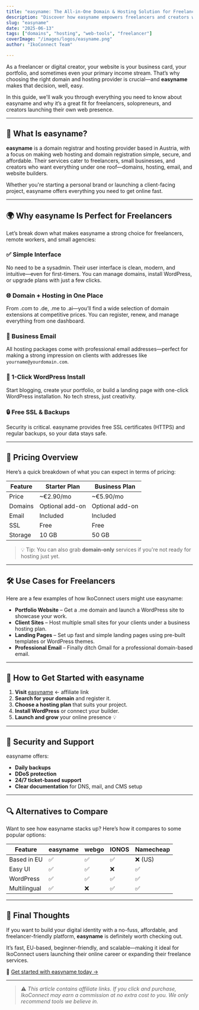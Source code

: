 ```yaml
---
title: "easyname: The All-in-One Domain & Hosting Solution for Freelancers"
description: "Discover how easyname empowers freelancers and creators with affordable domain registration, powerful hosting, and easy-to-use website tools—all in one place."
slug: "easyname"
date: "2025-06-13"
tags: ["domains", "hosting", "web-tools", "freelancer"]
coverImage: "/images/logos/easyname.png"
author: "IkoConnect Team"

---
```


As a freelancer or digital creator, your website is your business card, your portfolio, and sometimes even your primary income stream. That’s why choosing the right domain and hosting provider is crucial—and **easyname** makes that decision, well, easy.

In this guide, we'll walk you through everything you need to know about easyname and why it’s a great fit for freelancers, solopreneurs, and creators launching their own web presence.

---

## 🧠 What Is easyname?

**easyname** is a domain registrar and hosting provider based in Austria, with a focus on making web hosting and domain registration simple, secure, and affordable. Their services cater to freelancers, small businesses, and creators who want everything under one roof—domains, hosting, email, and website builders.

Whether you're starting a personal brand or launching a client-facing project, easyname offers everything you need to get online fast.

---

## 🌍 Why easyname Is Perfect for Freelancers

Let’s break down what makes easyname a strong choice for freelancers, remote workers, and small agencies:

### ✅ Simple Interface

No need to be a sysadmin. Their user interface is clean, modern, and intuitive—even for first-timers. You can manage domains, install WordPress, or upgrade plans with just a few clicks.

### 🌐 Domain + Hosting in One Place

From .com to .de, .me to .ai—you’ll find a wide selection of domain extensions at competitive prices. You can register, renew, and manage everything from one dashboard.

### 💼 Business Email

All hosting packages come with professional email addresses—perfect for making a strong impression on clients with addresses like `yourname@yourdomain.com`.

### 🚀 1-Click WordPress Install

Start blogging, create your portfolio, or build a landing page with one-click WordPress installation. No tech stress, just creativity.

### 🔒 Free SSL & Backups

Security is critical. easyname provides free SSL certificates (HTTPS) and regular backups, so your data stays safe.

---

## 💸 Pricing Overview

Here’s a quick breakdown of what you can expect in terms of pricing:

| Feature | Starter Plan | Business Plan |
|--------|--------------|----------------|
| Price | ~€2.90/mo | ~€5.90/mo |
| Domains | Optional add-on | Optional add-on |
| Email | Included | Included |
| SSL | Free | Free |
| Storage | 10 GB | 50 GB |

> 💡 Tip: You can also grab **domain-only** services if you're not ready for hosting just yet.

---

## 🛠️ Use Cases for Freelancers

Here are a few examples of how IkoConnect users might use easyname:

- **Portfolio Website** – Get a .me domain and launch a WordPress site to showcase your work.
- **Client Sites** – Host multiple small sites for your clients under a business hosting plan.
- **Landing Pages** – Set up fast and simple landing pages using pre-built templates or WordPress themes.
- **Professional Email** – Finally ditch Gmail for a professional domain-based email.

---

## 🔁 How to Get Started with easyname

1. **Visit** [easyname](https://tidd.ly/4e1H9iB) ← affiliate link  
2. **Search for your domain** and register it.
3. **Choose a hosting plan** that suits your project.
4. **Install WordPress** or connect your builder.
5. **Launch and grow** your online presence 💡

---

## 🔐 Security and Support

easyname offers:

- **Daily backups**
- **DDoS protection**
- **24/7 ticket-based support**
- **Clear documentation** for DNS, mail, and CMS setup

---

## 🔍 Alternatives to Compare

Want to see how easyname stacks up? Here’s how it compares to some popular options:

| Feature         | easyname | webgo | IONOS | Namecheap |
|----------------|----------|-------|--------|-----------|
| Based in EU    | ✅       | ✅    | ✅     | ❌ (US)    |
| Easy UI        | ✅       | ✅    | ❌     | ✅         |
| WordPress      | ✅       | ✅    | ✅     | ✅         |
| Multilingual   | ✅       | ❌    | ✅     | ✅         |

---

## 🤝 Final Thoughts

If you want to build your digital identity with a no-fuss, affordable, and freelancer-friendly platform, **easyname** is definitely worth checking out.

It’s fast, EU-based, beginner-friendly, and scalable—making it ideal for IkoConnect users launching their online career or expanding their freelance services.

🔗 [Get started with easyname today →](https://tidd.ly/4e1H9iB)

---

> ⚠️ *This article contains affiliate links. If you click and purchase, IkoConnect may earn a commission at no extra cost to you. We only recommend tools we believe in.*

